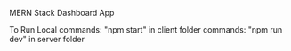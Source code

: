 MERN Stack Dashboard App

To Run Local
commands: "npm start" in client folder
commands: "npm run dev" in server folder
